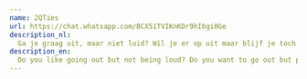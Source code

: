 ```yaml
---
name: 2QTies
url: https://chat.whatsapp.com/BCX51TVIKnKDr9hI6gi0Ge
description_nl:
  Ga je graag uit, maar niet luid? Wil je er op uit maar blijf je toch liever binnen? Sluit je dan aan bij deze groepschat om alle updates te krijgen over onze 2QT-avond waar je gezellig kunt praten, boeken kunt lezen met anderen of wat bordspellen kunt spelen.
description_en:
  Do you like going out but not being loud? Do you want to go out but prefer staying in? Then join this group chat to get all the updates about our 2QT evening where you can have a nice chat, read books with others or play some board games.
---
```

